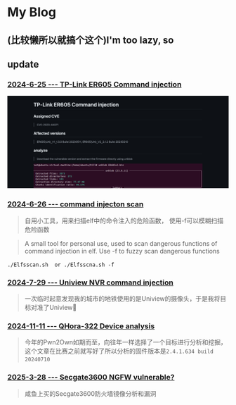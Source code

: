 # My Blog

## (比较懒所以就搞个这个)I'm too lazy, so


## update

### [2024-6-25 --- TP-Link ER605 Command injection](https://github.com/Zhi0Yuan/MyBlog/blob/main/tp-link-er605/tp-link-er605.md)
![img](https://github.com/Zhi0Yuan/MyBlog/blob/main/tp-link-er605/2024-06-25.png)

### [2024-6-26 --- command injecton scan](https://github.com/Zhi0Yuan/MyBlog/blob/main/Elfsscan.sh)

> 自用小工具，用来扫描elf中的命令注入的危险函数， 使用-f可以模糊扫描危险函数

> A small tool for personal use, used to scan dangerous functions of command injection in elf. Use -f to fuzzy scan dangerous functions

```
./Elfsscan.sh  or ./Elfsscna.sh -f
```

### [2024-7-29 --- Uniview NVR command injection](https://github.com/Zhi0Yuan/MyBlog/blob/main/Uniview-NVR-RCE.md)

> 一次临时起意发现我的城市的地铁使用的是Uniview的摄像头，于是我将目标对准了Uniview🫡

### [2024-11-11 --- QHora-322 Device analysis ](https://github.com/Zhi0Yuan/MyBlog/blob/main/Pwn2Own-2024-QHora-322/Pwn2Own-qnap-router.md)

> 今年的Pwn2Own如期而至，向往年一样选择了一个目标进行分析和挖掘，这个文章在比赛之前就写好了所以分析的固件版本是`2.4.1.634 build 20240710`

### [2025-3-28 --- Secgate3600 NGFW vulnerable? ](https://github.com/Zhi0Yuan/MyBlog/blob/main/SecGate/Secgate_3600_RCE.md)

> 咸鱼上买的Secgate3600防火墙镜像分析和漏洞
